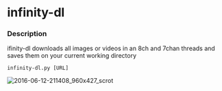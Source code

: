 # infinity-dl
### Description
ifinity-dl downloads all images or videos in an 8ch and 7chan threads and saves them on your current working directory
```
infinity-dl.py [URL]
```
![2016-06-12-211408_960x427_scrot](https://cloud.githubusercontent.com/assets/7110233/15993202/eb3114a2-30e6-11e6-9fd7-a29c7762813a.png)
